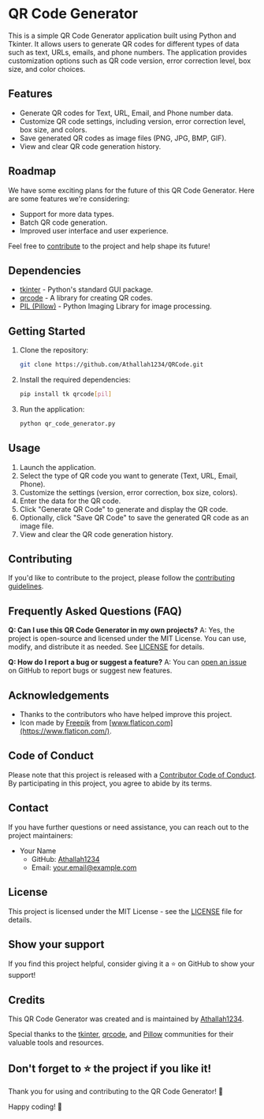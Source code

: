 # QR Code Generator

This is a simple QR Code Generator application built using Python and Tkinter. It allows users to generate QR codes for different types of data such as text, URLs, emails, and phone numbers. The application provides customization options such as QR code version, error correction level, box size, and color choices.

## Features

- Generate QR codes for Text, URL, Email, and Phone number data.
- Customize QR code settings, including version, error correction level, box size, and colors.
- Save generated QR codes as image files (PNG, JPG, BMP, GIF).
- View and clear QR code generation history.

## Roadmap

We have some exciting plans for the future of this QR Code Generator. Here are some features we're considering:

- Support for more data types.
- Batch QR code generation.
- Improved user interface and user experience.

Feel free to [contribute](CONTRIBUTING.md) to the project and help shape its future!

## Dependencies

- [tkinter](https://docs.python.org/3/library/tkinter.html) - Python's standard GUI package.
- [qrcode](https://pypi.org/project/qrcode/) - A library for creating QR codes.
- [PIL (Pillow)](https://pillow.readthedocs.io/en/stable/) - Python Imaging Library for image processing.

## Getting Started

1. Clone the repository:
   ```bash
   git clone https://github.com/Athallah1234/QRCode.git
   ```
2. Install the required dependencies:
   ```bash
   pip install tk qrcode[pil]
   ```
3. Run the application:
   ```bash
   python qr_code_generator.py
   ```

## Usage

1. Launch the application.
2. Select the type of QR code you want to generate (Text, URL, Email, Phone).
3. Customize the settings (version, error correction, box size, colors).
4. Enter the data for the QR code.
5. Click "Generate QR Code" to generate and display the QR code.
6. Optionally, click "Save QR Code" to save the generated QR code as an image file.
7. View and clear the QR code generation history.

## Contributing

If you'd like to contribute to the project, please follow the [contributing guidelines]().

## Frequently Asked Questions (FAQ)

**Q: Can I use this QR Code Generator in my own projects?**
A: Yes, the project is open-source and licensed under the MIT License. You can use, modify, and distribute it as needed. See [LICENSE](LICENSE) for details.

**Q: How do I report a bug or suggest a feature?**
A: You can [open an issue](https://github.com/Athallah1234/qr-code-generator/issues) on GitHub to report bugs or suggest new features.

## Acknowledgements

- Thanks to the contributors who have helped improve this project.
- Icon made by [Freepik](https://www.freepik.com) from [www.flaticon.com](https://www.flaticon.com/).

## Code of Conduct

Please note that this project is released with a [Contributor Code of Conduct](CODE_OF_CONDUCT.md). By participating in this project, you agree to abide by its terms.

## Contact

If you have further questions or need assistance, you can reach out to the project maintainers:

- Your Name
  - GitHub: [Athallah1234](https://github.com/Athallah1234)
  - Email: your.email@example.com

## License

This project is licensed under the MIT License - see the [LICENSE](LICENSE) file for details.

## Show your support

If you find this project helpful, consider giving it a ⭐️ on GitHub to show your support!

## Credits

This QR Code Generator was created and is maintained by [Athallah1234](https://github.com/Athallah1234).

Special thanks to the [tkinter](https://docs.python.org/3/library/tkinter.html), [qrcode](https://pypi.org/project/qrcode/), and [Pillow](https://pillow.readthedocs.io/en/stable/) communities for their valuable tools and resources.

## Don't forget to ⭐️ the project if you like it!

Thank you for using and contributing to the QR Code Generator! 🚀

Happy coding! 🚀
